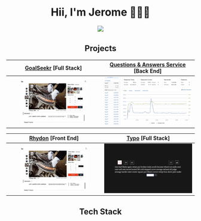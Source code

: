 <h1 align='center' paddingBottom='10px'> Hii, I'm Jerome 👨🏽‍💻 </h1>

<p align=center>
<img src=https://github-readme-stats.vercel.app/api?username=JeromeMTR&theme=gotham&show_icons=true />
</p>

[gotham_repo]: https://github-readme-stats.vercel.app/api/pin/?username=JeromeMTR&repo=github-readme-stats&cache_seconds=86400&theme=gotham

<h2 align='center' paddingBottom='10px'> Projects </h2>


[GoalSeekr](https://github.com/AzureSource/GoalSeekr.git) [Full Stack]|[Questions & Answers Service](https://github.com/Elemental-Designs/QA-Service.git) [Back End]
  :-------------------------:|:-------------------------:
<img src=/assets/photos/productoverview.png  width='75%' align='center'> </img>  |  ![service](/assets/photos/maxALoadBalancer.png )

[Rhydon](https://github.com/JeromeMTR/Rhydon.git) [Front End]         |    [Typo](https://github.com/JeromeMTR/Typo.git) [Full Stack]  
  :-------------------------:|:-------------------------:
<img src=/assets/photos/productoverview.png  width='75%' align='center'> </img>  |  ![typo](/assets/photos/15seconds.png )


<h2 align='center' paddingBottom='10px'> Tech Stack </h2>

